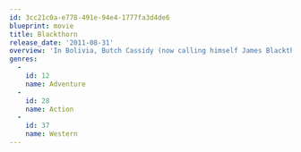 ```yaml
---
id: 3cc21c0a-e778-491e-94e4-1777fa3d4de6
blueprint: movie
title: Blackthorn
release_date: '2011-08-31'
overview: 'In Bolivia, Butch Cassidy (now calling himself James Blackthorne) pines for one last sight of home, an adventure that aligns him with a young robber and makes the duo a target for gangs and lawmen alike.'
genres:
  -
    id: 12
    name: Adventure
  -
    id: 28
    name: Action
  -
    id: 37
    name: Western
---
```


